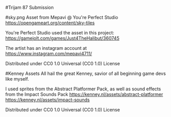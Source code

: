 #Trijam 87 Submission

#sky.png
Asset from Mepavi @ You're Perfect Studio https://opengameart.org/content/sky-tiles

You're Perfect Studio used the asset in this project: https://gamejolt.com/games/Just4TheHalibut/360745

The artist has an instagram account at https://www.instagram.com/mepavi4711/

Distributed under CC0 1.0 Universal (CC0 1.0) License

#Kenney Assets
All hail the great Kenney, savior of all beginning game devs like myself.

I used sprites from the Abstract Platformer Pack, as well as sound effects from the Impact Sounds Pack 
https://kenney.nl/assets/abstract-platformer
https://kenney.nl/assets/impact-sounds


Distributed under CC0 1.0 Universal (CC0 1.0) License